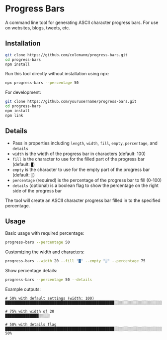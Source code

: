# Progress Bars

A command line tool for generating ASCII character progress bars. For use on websites, blogs, tweets, etc.

## Installation

```bash
git clone https://github.com/colemanm/progress-bars.git
cd progress-bars
npm install
```

Run this tool directly without installation using npx:

```bash
npx progress-bars --percentage 50
```

For development:
```bash
git clone https://github.com/yourusername/progress-bars.git
cd progress-bars
npm install
npm link
```

## Details

- Pass in properties including `length`, `width`, `fill`, `empty`, `percentage`, and `details`
- `width` is the width of the progress bar in characters (default: 100)
- `fill` is the character to use for the filled part of the progress bar (default: `█`)
- `empty` is the character to use for the empty part of the progress bar (default: `░`)
- `percentage` (required) is the percentage of the progress bar to fill (0-100)
- `details` (optional) is a boolean flag to show the percentage on the right side of the progress bar

The tool will create an ASCII character progress bar filled in to the specified percentage.

## Usage

Basic usage with required percentage:
```bash
progress-bars --percentage 50
```

Customizing the width and characters:
```bash
progress-bars --width 20 --fill "█" --empty "░" --percentage 75
```

Show percentage details:
```bash
progress-bars --percentage 50 --details
```

Example outputs:
```
# 50% with default settings (width: 100)
█████████████████████████████████████████████████░░░░░░░░░░░░░░░░░░░░░░░░░░░░░░░░░░░░░░░░░

# 75% with width of 20
███████████████░░░░░

# 50% with details flag
█████████████████████████████████████████████████░░░░░░░░░░░░░░░░░░░░░░░░░░░░░░░░░░░░░░░░░ 50%
```
